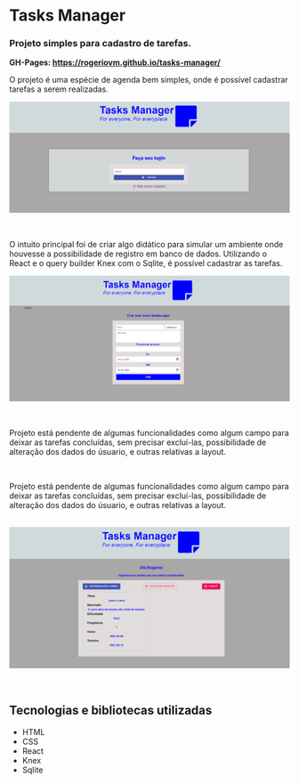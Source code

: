 # Tasks Manager


### Projeto simples para cadastro de tarefas.

**GH-Pages: https://rogeriovm.github.io/tasks-manager/**

O projeto é uma espécie de agenda bem simples, onde é possível cadastrar tarefas a serem realizadas.



![](/frontend/src/assets/picture.png)

&nbsp;
&nbsp;



O intuito principal foi de criar algo didático para simular um ambiente onde houvesse a possibilidade de 
registro em banco de dados. Utilizando o React e o query builder Knex com o Sqlite, é possível cadastrar 
as tarefas.

![](/frontend/src/assets/picture2.png)

&nbsp;
&nbsp;


Projeto está pendente de algumas funcionalidades como algum campo para deixar as tarefas concluídas, sem precisar 
excluí-las, possibilidade de alteração dos dados do úsuario, e outras relativas a layout.


&nbsp;
&nbsp;


Projeto está pendente de algumas funcionalidades como algum campo para deixar as tarefas concluídas, sem precisar 
excluí-las, possibilidade de alteração dos dados do úsuario, e outras relativas a layout.

&nbsp;
![](/frontend/src/assets/picture3.png)

&nbsp;

## Tecnologias e bibliotecas utilizadas

- HTML
- CSS
- React
- Knex
- Sqlite
